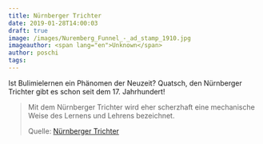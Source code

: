 ```yaml
---
title: Nürnberger Trichter
date: 2019-01-28T14:00:03
draft: true
image: /images/Nuremberg_Funnel_-_ad_stamp_1910.jpg
imageauthor: <span lang="en">Unknown</span>
author: poschi
tags: 
---
```


Ist Bulimielernen ein Phänomen der Neuzeit? Quatsch, den Nürnberger Trichter
gibt es schon seit dem 17. Jahrhundert!

> Mit dem Nürnberger Trichter wird eher scherzhaft eine mechanische Weise des
> Lernens und Lehrens bezeichnet.
>
> Quelle: [Nürnberger Trichter](https://de.wikipedia.org/wiki/N%C3%BCrnberger_Trichter)
